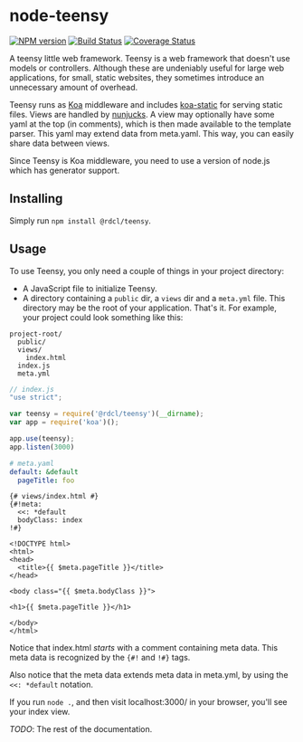 # node-teensy

[![NPM version][npm-image]][npm-url]
[![Build Status][travis-image]][travis-url]
[![Coverage Status][coveralls-image]][coveralls-url]

A teensy little web framework. Teensy is a web framework that doesn't use models or controllers. Although these are undeniably useful for large web applications, for small, static websites, they sometimes introduce an unnecessary amount of overhead.

Teensy runs as [Koa](https://github.com/koajs/koa) middleware and includes [koa-static](https://github.com/koajs/static) for serving static files. Views are handled by [nunjucks](https://github.com/mozilla/nunjucks). A view may optionally have some yaml at the top (in comments), which is then made available to the template parser. This yaml may extend data from meta.yaml. This way, you can easily share data between views.

Since Teensy is Koa middleware, you need to use a version of node.js which has generator support.

## Installing
Simply run `npm install @rdcl/teensy`.

## Usage
To use Teensy, you only need a couple of things in your project directory:
* A JavaScript file to initialize Teensy.
* A directory containing a `public` dir, a `views` dir and a `meta.yml` file. This directory may be the root of your application.
That's it. For example, your project could look something like this:

```
project-root/
  public/
  views/
    index.html
  index.js
  meta.yml
```

```javascript
// index.js
"use strict";

var teensy = require('@rdcl/teensy')(__dirname);
var app = require('koa')();

app.use(teensy);
app.listen(3000)
```

```yaml
# meta.yaml
default: &default
  pageTitle: foo
```

```
{# views/index.html #}
{#!meta:
  <<: *default
  bodyClass: index
!#}

<!DOCTYPE html>
<html>
<head>
  <title>{{ $meta.pageTitle }}</title>
</head>

<body class="{{ $meta.bodyClass }}">

<h1>{{ $meta.pageTitle }}</h1>

</body>
</html>
```

Notice that index.html *starts* with a comment containing meta data. This meta data is recognized by the `{#!` and `!#}` tags.

Also notice that the meta data extends meta data in meta.yml, by using the `<<: *default` notation.

If you run `node .`, and then visit localhost:3000/ in your browser, you'll see your index view.


*TODO*: The rest of the documentation.


[npm-image]: https://img.shields.io/npm/v/@rdcl/teensy.svg?style=flat-square
[npm-url]: https://www.npmjs.com/package/@rdcl/teensy
[travis-image]: https://img.shields.io/travis/rudiculous/node-teensy/master.svg?style=flat-square
[travis-url]: https://travis-ci.org/rudiculous/node-teensy
[coveralls-image]: https://img.shields.io/coveralls/rudiculous/node-teensy/master.svg?style=flat-square
[coveralls-url]: https://coveralls.io/github/rudiculous/node-teensy?branch=master
